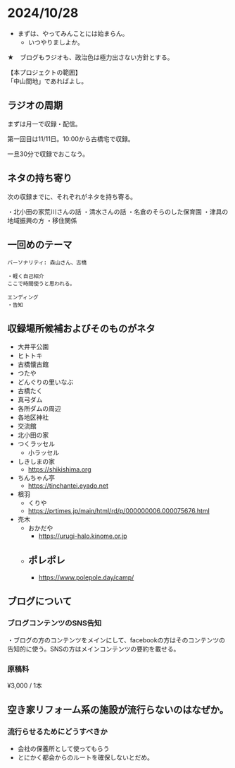 # 2024/10/28

- まずは、やってみんことには始まらん。
  - いつやりましよか。

★　ブログもラジオも、政治色は極力出さない方針とする。

【本プロジェクトの範囲】  
「中山間地」であればよし。

## ラジオの周期

まずは月一で収録・配信。

第一回目は11/11日。10:00から古橋宅で収録。

一旦30分で収録でおこなう。

## ネタの持ち寄り

次の収録までに、それぞれがネタを持ち寄る。

・北小田の家荒川さんの話
・清水さんの話
・名倉のそらのした保育園
・津具の地域振興の方
・移住関係

## 一回めのテーマ

```text
パーソナリティ: 森山さん、古橋

・軽く自己紹介  
ここで時間使うと思われる。

エンディング
・告知

```

## 収録場所候補およびそのものがネタ

- 大井平公園
- ヒトトキ
- 古橋懐古館
- つたや
- どんぐりの里いなぶ
- 古橋たく
- 真弓ダム
- 各所ダムの周辺
- 各地区神社
- 交流館
- 北小田の家
- つくラッセル
  - 小ラッセル
- しきしまの家
  - <https://shikishima.org>
- ちんちゃん亭
  - https://tinchantei.eyado.net
- 根羽
  - くりや
  - <https://prtimes.jp/main/html/rd/p/000000006.000075676.html>
- 売木
  - おかだや
    - <https://urugi-halo.kinome.or.jp>
  - ポレポレ
    - 
    - https://www.polepole.day/camp/

## ブログについて

### ブログコンテンツのSNS告知

・ブログの方のコンテンツをメインにして、facebookの方はそのコンテンツの告知的に使う。SNSの方はメインコンテンツの要約を載せる。

### 原稿料

¥3,000 / 1本

## 空き家リフォーム系の施設が流行らないのはなぜか。

### 流行らせるためにどうすべきか

- 会社の保養所として使ってもらう
- とにかく都会からのルートを確保しないとだめ。

